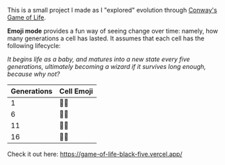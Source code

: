 This is a small project I made as I "explored" evolution through [Conway's Game of Life](https://en.wikipedia.org/wiki/Conway%27s_Game_of_Life).

**Emoji mode** provides a fun way of seeing change over time: namely, how many generations a cell has lasted. It assumes that each cell has the following lifecycle:

*It begins life as a baby, and matures into a new state every five generations, ultimately becoming a wizard if it survives long enough, because why not?*

| Generations | Cell Emoji |
| --- | --- |
| 1 | 👶🏻 |
| 6 | 👨🏻 |
| 11 | 👴🏻 |
| 16 | 🧙‍♂️ |

Check it out here: https://game-of-life-black-five.vercel.app/


